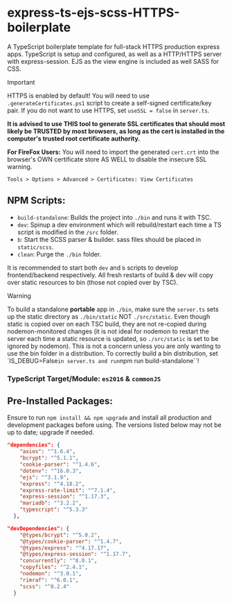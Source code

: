 # express-ts-ejs-scss-HTTPS-boilerplate
 A TypeScript boilerplate template for full-stack HTTPS production express apps.
 TypeScript is setup and configured, as well as a HTTP/HTTPS server with express-session. EJS as the view engine is included as well SASS for CSS.

> [!IMPORTANT]  
> HTTPS is enabled by default! You will need to use ``.generateCertificates.ps1`` script to create a self-signed certificate/key pair. If you do not want to use HTTPS, set ``useSSL = false`` in ``server.ts``.
>
> **It is advised to use THIS tool to generate SSL certificates that should most likely be TRUSTED by most browsers, as long as the cert is installed in the computer's trusted root certificate authority.**
>
> **For FireFox Users:**
> You will need to import the generated ``cert.crt`` into the browser's OWN certificate store AS WELL to disable the insecure SSL warning.
>
> ``Tools > Options > Advanced > Certificates: View Certificates``

## NPM Scripts:
* ``build-standalone``: Builds the project into ``./bin`` and runs it with TSC.
* ``dev``: Spinup a dev environment which will rebuild/restart each time a TS script is modified in the ``/src`` folder.
* ``b``: Start the SCSS parser & builder. sass files should be placed in ``static/scss``.
* ``clean``: Purge the ``./bin`` folder.

It is recommended to start both ``dev`` and ``b`` scripts to develop frontend/backend respectively. All fresh restarts of build & dev will copy over static resources to bin (those not copied over by TSC).

> [!WARNING]
> To build a standalone **portable** app in `./bin`, make sure the ``server.ts`` sets up the static directory as ``./bin/static`` NOT ``./src/static``. Even though static is copied over on each TSC build, they are not re-copied during nodemon-monitored changes (it is not ideal for nodemon to restart the server each time a static resource is updated, so ``./src/static`` is set to be ignored by nodemon). This is not a concern unless you are only wanting to use the bin folder in a distribution. To correctly build a bin distribution, set `IS_DEBUG=False`` in server.ts and run ``npm run build-standalone``!

### TypeScript Target/Module: ``es2016`` & ``commonJS``


## Pre-Installed Packages:
Ensure to run ``npm install && npm upgrade`` and install all production and development packages before using. The versions listed below may not be up to date; upgrade if needed.
```json
"dependencies": {
    "axios": "^1.6.4",
    "bcrypt": "^5.1.1",
    "cookie-parser": "^1.4.6",
    "dotenv": "^16.0.3",
    "ejs": "^3.1.9",
    "express": "^4.18.2",
    "express-rate-limit": "^7.1.4",
    "express-session": "^1.17.3",
    "mariadb": "^3.2.2",
    "typescript": "^5.3.3"
  },

"devDependencies": {
    "@types/bcrypt": "^5.0.2",
    "@types/cookie-parser": "^1.4.7",
    "@types/express": "^4.17.17",
    "@types/express-session": "^1.17.7",
    "concurrently": "^8.0.1",
    "copyfiles": "^2.4.1",
    "nodemon": "^3.0.1",
    "rimraf": "^6.0.1",
    "scss": "^0.2.4"
  }

```

